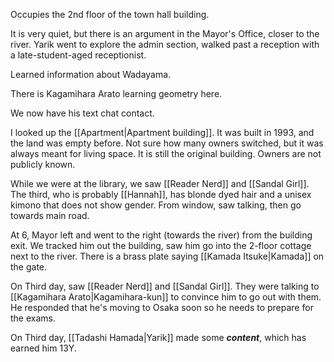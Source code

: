Occupies the 2nd floor of the town hall building.

It is very quiet, but there is an argument in the Mayor's Office, closer to the river. 
Yarik went to explore the admin section, walked past a reception with a late-student-aged receptionist.

Learned information about Wadayama.

There is Kagamihara Arato learning geometry here.


We now have his text chat contact.

I looked up the [[Apartment|Apartment building]]. It was built in 1993, and the land was empty before. Not sure how many owners switched, but it was always meant for living space.
It is still the original building. Owners are not publicly known.


While we were at the library, we saw [[Reader Nerd]] and [[Sandal Girl]]. The third, who is probably [[Hannah]], has blonde dyed hair and a unisex kimono that does not show gender. From window, saw talking, then go towards main road.

At 6, Mayor left and went to the right (towards the river) from the building exit.
We tracked him out the building, saw him go into the 2-floor cottage next to the river.
There is a brass plate saying [[Kamada Itsuke|Kamada]] on the gate.

On Third day, saw [[Reader Nerd]] and [[Sandal Girl]]. They were talking to [[Kagamihara Arato|Kagamihara-kun]] to convince him to go out with them. He responded that he's moving to Osaka soon so he needs to prepare for the exams.

On Third day, [[Tadashi Hamada|Yarik]] made some ___content___, which has earned him 13Y.